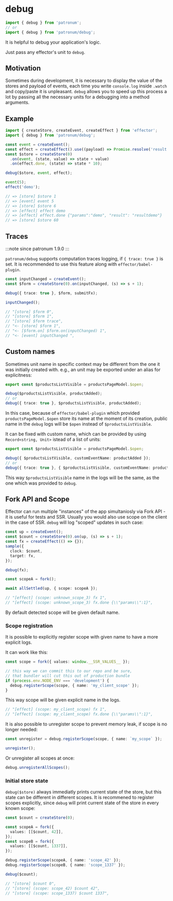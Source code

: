 # debug

```ts
import { debug } from 'patronum';
// or
import { debug } from 'patronum/debug';
```

It is helpful to debug your application's logic.

Just pass any effector's unit to `debug`.

## Motivation

Sometimes during development, it is necessary to display the value of the stores and payload of events, each time you write `console.log` inside `.watch` and copy/paste it is unpleasant. `debug` allows you to speed up this process a lot by passing all the necessary units for a debugging into a method arguments.

## Example

```ts
import { createStore, createEvent, createEffect } from 'effector';
import { debug } from 'patronum/debug';

const event = createEvent();
const effect = createEffect().use((payload) => Promise.resolve('result' + payload));
const $store = createStore(0)
  .on(event, (state, value) => state + value)
  .on(effect.done, (state) => state * 10);

debug($store, event, effect);

event(5);
effect('demo');

// => [store] $store 1
// => [event] event 5
// => [store] $store 6
// => [effect] effect demo
// => [effect] effect.done {"params":"demo", "result": "resultdemo"}
// => [store] $store 60
```

## Traces

:::note since
patronum 1.9.0
:::

`patronum/debug` supports computation traces logging, if `{ trace: true }` is set.
It is recommended to use this feature along with `effector/babel-plugin`.

```ts
const inputChanged = createEvent();
const $form = createStore(0).on(inputChanged, (s) => s + 1);

debug({ trace: true }, $form, submitFx);

inputChanged();

// "[store] $form 0",
// "[store] $form 1",
// "[store] $form trace",
// "<- [store] $form 1",
// "<- [$form.on] $form.on(inputChanged) 1",
// "<- [event] inputChanged ",
```

## Custom names

Sometimes unit name in specific context may be different from the one it was initially created with.
e.g., an unit may be exported under an alias for explicitness:

```ts
export const $productsListVisible = productsPageModel.$open;

debug($productsListVisible, productAdded);
// or
debug({ trace: true }, $productsListVisible, productAdded);
```

In this case, because of `effector/babel-plugin` which provided `productsPageModel.$open` store its name at the moment of its creation, public name in the `debug` logs will be `$open` instead of `$productsListVisible`.

It can be fixed with custom name, which can be provided by using `Record<string, Unit>` istead of a list of units:

```ts
export const $productsListVisible = productsPageModel.$open;

debug({ $productsListVisible, customEventName: productAdded });
// or
debug({ trace: true }, { $productsListVisible, customEventName: productAdded });
```

This way `$productsListVisible` name in the logs will be the same, as the one which was provided to `debug`.

## Fork API and Scope

Effector can run multiple "instances" of the app simultaniosly via Fork API - it is useful for tests and SSR. Usually you would also use scope on the client in the case of SSR. `debug` will log "scoped" updates in such case:

```ts
const up = createEvent();
const $count = createStore(0).on(up, (s) => s + 1);
const fx = createEffect(() => {});
sample({
  clock: $count,
  target: fx,
});

debug(fx);

const scopeA = fork();

await allSettled(up, { scope: scopeA });

// "[effect] (scope: unknown_scope_3) fx 1",
// "[effect] (scope: unknown_scope_3) fx.done {\\"params\\":1}",
```

By default detected scope will be given default name.

### Scope registration

It is possible to explicitly register scope with given name to have a more explicit logs.

It can work like this:

```ts
const scope = fork({ values: window.__SSR_VALUES__ });

// this way we can commit this to our repo and be sure,
// that bundler will cut this out of production bundle
if (process.env.NODE_ENV === 'development') {
  debug.registerScope(scope, { name: 'my_client_scope' });
}
```

This way scope will be given explicit name in the logs.

```ts
// "[effect] (scope: my_client_scope) fx 1",
// "[effect] (scope: my_client_scope) fx.done {\\"params\\":1}",
```

It is also possible to unregister scope to prevent memory leak, if scope is no longer needed:

```ts
const unregister = debug.registerScope(scope, { name: `my_scope` });

unregister();
```

Or unregister all scopes at once:

```ts
debug.unregisterAllScopes();
```

### Initial store state

`debug($store)` always immediatly prints current state of the store, but this state can be different in different scopes.
It is recommened to register scopes explicitly, since `debug` will print current state of the store in every known scope:

```ts
const $count = createStore(0);

const scopeA = fork({
  values: [[$count, 42]],
});
const scopeB = fork({
  values: [[$count, 1337]],
});

debug.registerScope(scopeA, { name: 'scope_42' });
debug.registerScope(scopeB, { name: 'scope_1337' });

debug($count);

// "[store] $count 0",
// "[store] (scope: scope_42) $count 42",
// "[store] (scope: scope_1337) $count 1337",
```
